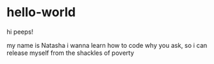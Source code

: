 # hello-world

hi peeps!

my name is Natasha i wanna learn how to code
why you ask, so i can release myself from the shackles of poverty
